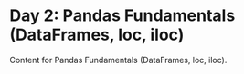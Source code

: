 # Day 2: Pandas Fundamentals (DataFrames, loc, iloc)

Content for Pandas Fundamentals (DataFrames, loc, iloc).
